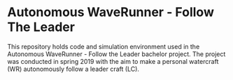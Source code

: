 # Autonomous WaveRunner - Follow The Leader

This repository holds code and simulation environment used in the Autonomous WaveRunner - Follow the Leader bachelor
project. The project was conducted in spring 2019 with the aim to make a personal watercraft (WR) autonomously follow
a leader craft (LC). 
